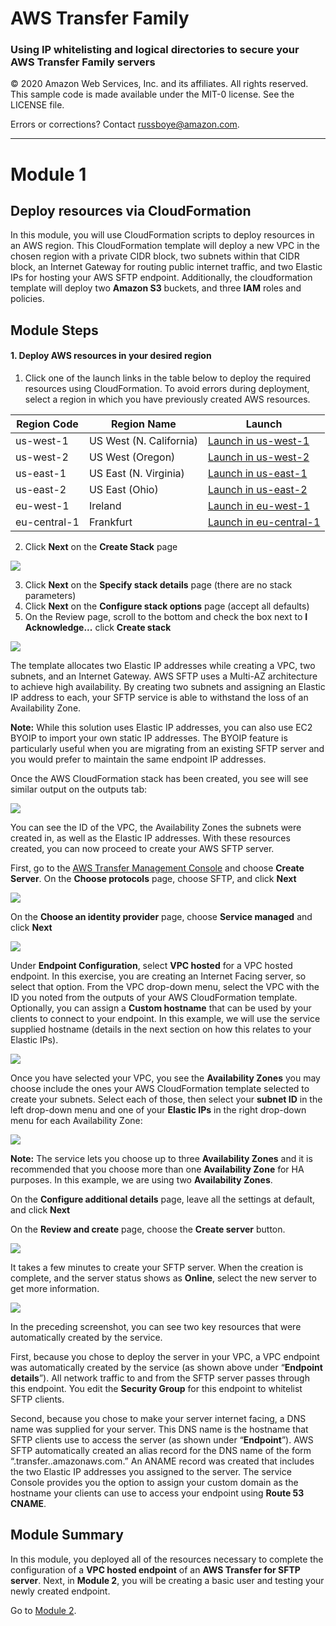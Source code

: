 # **AWS Transfer Family**

### Using IP whitelisting and logical directories to secure your AWS Transfer Family servers

© 2020 Amazon Web Services, Inc. and its affiliates. All rights reserved.
This sample code is made available under the MIT-0 license. See the LICENSE file.

Errors or corrections? Contact [russboye@amazon.com](mailto:russboye@amazon.com).

---

# Module 1
## Deploy resources via CloudFormation

In this module, you will use CloudFormation scripts to deploy resources in an AWS region. This CloudFormation template will deploy a new VPC in the chosen region with a private CIDR block, two subnets within that CIDR block, an Internet Gateway for routing public internet traffic, and two Elastic IPs for hosting your AWS SFTP endpoint. Additionally, the cloudformation template will deploy two **Amazon S3** buckets, and three **IAM** roles and policies. 

## Module Steps

#### 1. Deploy AWS resources in your desired region

1. Click one of the launch links in the table below to deploy the required resources using CloudFormation.  To avoid errors during deployment, select a region in which you have previously created AWS resources.

  | **Region Code** | **Region Name** | **Launch** |
  | --- | --- | --- |
  | us-west-1 | US West (N. California) | [Launch in us-west-1](https://console.aws.amazon.com/cloudformation/home?region=us-west-1#/stacks/new?stackName=AWSTransferWorkshopOct2020&templateURL=https://aws-transfer-samples.s3-us-west-2.amazonaws.com/workshops/ip-whitelisting/sftp-workshop-endpoint.yaml) |
  | us-west-2 | US West (Oregon) | [Launch in us-west-2](https://console.aws.amazon.com/cloudformation/home?region=us-west-2#/stacks/new?stackName=AWSTransferWorkshopOct2020&templateURL=https://aws-transfer-samples.s3-us-west-2.amazonaws.com/workshops/ip-whitelisting/sftp-workshop-endpoint.yaml) |
  | us-east-1 | US East (N. Virginia) | [Launch in us-east-1](https://console.aws.amazon.com/cloudformation/home?region=us-east-1#/stacks/new?stackName=AWSTransferWorkshopOct2020&templateURL=https://aws-transfer-samples.s3-us-west-2.amazonaws.com/workshops/ip-whitelisting/sftp-workshop-endpoint.yaml) |
  | us-east-2 | US East (Ohio) | [Launch in us-east-2](https://console.aws.amazon.com/cloudformation/home?region=us-east-2#/stacks/new?stackName=AWSTransferWorkshopOct2020&templateURL=https://aws-transfer-samples.s3-us-west-2.amazonaws.com/workshops/ip-whitelisting/sftp-workshop-endpoint.yaml) |
  | eu-west-1 | Ireland | [Launch in eu-west-1](https://console.aws.amazon.com/cloudformation/home?region=eu-west-1#/stacks/new?stackName=AWSTransferWorkshopOct2020&templateURL=https://aws-transfer-samples.s3-us-west-2.amazonaws.com/workshops/ip-whitelisting/sftp-workshop-endpoint.yaml) |
  | eu-central-1 | Frankfurt | [Launch in eu-central-1](https://console.aws.amazon.com/cloudformation/home?region=eu-central-1#/stacks/new?stackName=AWSTransferWorkshopOct2020&templateURL=https://aws-transfer-samples.s3-us-west-2.amazonaws.com/workshops/ip-whitelisting/sftp-workshop-endpoint.yaml) |

2. Click **Next**  on the **Create Stack** page

![](../images/transfer19.png)

3. Click **Next**  on the **Specify stack details** page (there are no stack parameters)
4. Click **Next**  on the **Configure stack options** page (accept all defaults)
5. On the Review page, scroll to the bottom and check the box next to **I Acknowledge...** click  **Create stack**

![](../images/transfer22.png)

The template allocates two Elastic IP addresses while creating a VPC, two subnets, and an Internet Gateway. AWS SFTP uses a Multi-AZ architecture to achieve high availability. By creating two subnets and assigning an Elastic IP address to each, your SFTP service is able to withstand the loss of an Availability Zone.

**Note:** While this solution uses Elastic IP addresses, you can also use EC2 BYOIP to import your own static IP addresses.  The BYOIP feature is particularly useful when you are migrating from an existing SFTP server and you would prefer to maintain the same endpoint IP addresses.

Once the AWS CloudFormation stack has been created, you see will see similar output on the outputs tab:

![](../images/transfer1.png)

You can see the ID of the VPC, the Availability Zones the subnets were created in, as well as the Elastic IP addresses.  With these resources created, you can now proceed to create your AWS SFTP server.

First, go to the [AWS Transfer Management Console](https://console.aws.amazon.com/transfer/) and choose **Create Server**. On the **Choose protocols** page, choose SFTP, and click **Next**

![](../images/transfer23.png)

On the **Choose an identity provider** page, choose **Service managed** and click **Next**

![](../images/transfer24.png)

Under **Endpoint Configuration**, select **VPC hosted** for a VPC hosted endpoint. In this exercise, you are creating an Internet Facing server, so select that option. From the VPC drop-down menu, select the VPC with the ID you noted from the outputs of your AWS CloudFormation template. Optionally, you can assign a **Custom hostname** that can be used by your clients to connect to your endpoint. In this example, we will use the service supplied hostname (details in the next section on how this relates to your Elastic IPs). 

![](../images/transfer2.png)

Once you have selected your VPC, you see the **Availability Zones** you may choose include the ones your AWS CloudFormation template selected to create your subnets. Select each of those, then select your
**subnet ID** in the left drop-down menu and one of your **Elastic IPs** in the right drop-down menu for each Availability Zone:

![](../images/transfer3.png)

**Note:** The service lets you choose up to three **Availability Zones** and it is recommended that you choose more than one **Availability Zone** for HA purposes. In this example, we are using two **Availability Zones**.

On the **Configure additional details** page, leave all the settings at default, and click **Next**

On the **Review and create** page, choose the **Create server** button. 

![](../images/transfer26.png)

It takes a few minutes to create your SFTP server. When the creation is complete, and the server status shows as **Online**, select the new server to get more information.

![](../images/transfer4.png)

In the preceding screenshot, you can see two key resources that were automatically created by the service.  

First, because you chose to deploy the server in your VPC, a VPC endpoint was automatically created by the service (as shown above under “**Endpoint details**”).  All network traffic to and from the SFTP server passes through this endpoint.  You edit the **Security Group** for this endpoint to whitelist SFTP clients.  

Second, because you chose to make your server internet facing, a DNS name was supplied for your server. This DNS name is the hostname that SFTP clients use to access the server (as shown under “**Endpoint**”). AWS SFTP automatically created an alias record for the DNS name of the form “<serverid>.transfer.<region>.amazonaws.com.” An ANAME record was created that includes the two Elastic IP addresses you assigned to the server.  The service Console provides you the option to assign your custom domain as the hostname your clients can use to access your endpoint using **Route 53 CNAME**.

## Module Summary

In this module, you deployed all of the resources necessary to complete the configuration of a **VPC hosted endpoint** of an **AWS Transfer for SFTP server**.  Next, in **Module 2**, you will be creating a basic user and testing your newly created endpoint.

Go to [Module 2](/module2/README.md).